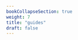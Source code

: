 ```yaml
---
bookCollapseSection: true
weight: 7
title: "guides"
draft: false
---
```


<!-- ## deeper dives
Deeper dives into hydra topics written by members of the hydra community. 

* [Javascript for hydra users](javascript) by geikha
* [Generatively spawn patches](automatic-patches) by geikha
* [Precise control of frames and timing](automatic-patches) by geikha
* [Hydra Book: Textures](textures) by Naoto Hieda -->
<!-- #### Foreword
* why is it called hydra?
* live coding community and open-source sofware
#### Hydra techniques
* Color 
* Modulation 
* Masking and layers
* Feedback

#### Useful Javascript functions
#### Extending hydra
* Writing custom glsl

#### External libraries
* hydra + p5
* hydra + THREE.js
* hydra + AFrame
#### Live performance -->

<!-- #### Developing and Contributing
* [overview](contributing)
* [hydra-synth](contributing/synth)
* [hydra-editor](contributing/editor)
* [hydra-server](contributing/server) -->
